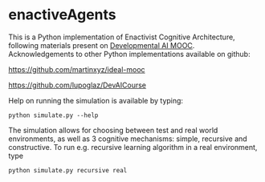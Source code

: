 # enactiveAgents

This is a Python implementation of Enactivist Cognitive Architecture, following materials present on [Developmental AI MOOC](http://liris.cnrs.fr/ideal/mooc/).
Acknowledgements to other Python implementations available on github:

https://github.com/martinxyz/ideal-mooc

https://github.com/lupoglaz/DevAICourse


Help on running the simulation is available by typing:

```python simulate.py --help```

The simulation allows for choosing between test and real world environments, as well as 3 cognitive mechanisms: simple, recursive and constructive. To run e.g. recursive learning algorithm in a real environment, type

```python simulate.py recursive real```

